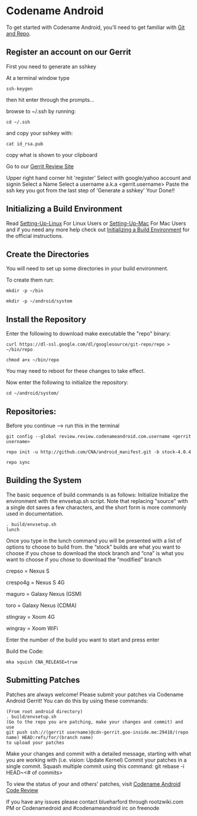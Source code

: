 Codename Android
===========
To get started with Codename Android, you'll need to get
familiar with [Git and Repo](http://source.android.com/source/version-control.html).

Register an account on our Gerrit
---------------
First you need to generate an sshkey

At a terminal window type

    ssh-keygen

then hit enter through the prompts...

browse to ~/.ssh by running:

    cd ~/.ssh
    
and copy your sshkey with:

    cat id_rsa.pub
    
copy what is shown to your clipboard

Go to our [Gerrit Review Site](http://review.codenameandroid.com)

Upper right hand corner hit 'register'
Select with google/yahoo account and signin
Select a Name
Select a username <!write this down!> a.k.a <gerrit.username>
Paste the ssh key you got from the last step of 'Generate a sshkey'
Your Done!!

Initializing a Build Environment
--------------------------

Read [Setting-Up-Linux](https://github.com/CNA/android_manifest/blob/mod-4.0.3/Setting-Up-Linux.mkdn) For Linux Users or [Setting-Up-Mac](https://github.com/CNA/android_manifest/blob/mod-4.0.3/Setting-Up-Mac.mkdn) For Mac Users and if you need any more help check out [Initializing a Build Environment](http://source.android.com/source/initializing.html) for the official instructions.


Create the Directories
----------------------

You will need to set up some directories in your build environment.

To create them run:

    mkdir -p ~/bin 

    mkdir -p ~/android/system 


Install the Repository
----------------------

Enter the following to download make executable the "repo" binary:

    curl https://dl-ssl.google.com/dl/googlesource/git-repo/repo > ~/bin/repo

    chmod a+x ~/bin/repo

You may need to reboot for these changes to take effect. 


Now enter the following to initialize the repository:

    cd ~/android/system/ 

Repositories:
---------------

Before you continue --> run this in the terminal

	git config --global review.review.codenameandroid.com.username <gerrit username>

    repo init -u http://github.com/CNA/android_manifest.git -b stock-4.0.4

    repo sync


Building the System
---------------

The basic sequence of build commands is as follows:
Initialize
Initialize the environment with the envsetup.sh script. Note that replacing "source" with a single dot saves a few characters, and the short form is more commonly used in documentation.


    . build/envsetup.sh
    lunch


Once you type in the lunch command you will be presented with a list of options to choose to build from. the “stock” builds are what you want to choose if you chose to download the stock branch and “cna” is what you want to choose if you chose to download the “modified” branch


crepso = Nexus S

crespo4g = Nexus S 4G

maguro = Galaxy Nexus (GSM)

toro = Galaxy Nexus (CDMA)

stingray = Xoom 4G

wingray = Xoom WiFi


Enter the number of the build you want to start and press enter



Build the Code:


    mka squish CNA_RELEASE=true


Submitting Patches
------------------
Patches are always welcome!  Please submit your patches via Codename Android Gerrit!
You can do this by using these commands:

    (From root android directory)
    . build/envsetup.sh
    (Go to the repo you are patching, make your changes and commit) and use
    git push ssh://(gerrit username)@cdn-gerrit.goo-inside.me:29418/(repo name) HEAD:refs/for/(branch name)
    to upload your patches


Make your changes and commit with a detailed message, starting with what you are working with (i.e. vision: Update Kernel)
Commit your patches in a single commit. Squash multiple commit using this command: git rebase -i HEAD~<# of commits>

To view the status of your and others' patches, visit [Codename Android Code Review](http://review.codenameandroid.com/)


If you have any issues please contact blueharford through rootzwiki.com PM or Codenamedroid and #codenameandroid irc on freenode
